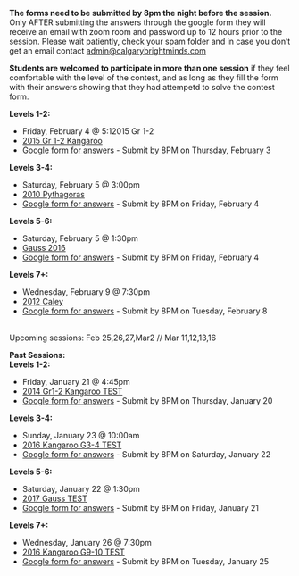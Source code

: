 <b>The forms need to be submitted by 8pm the night before the session.</b><br>
Only AFTER submitting the answers through the google form they will receive an email with zoom room and password up to 12 hours prior to the session. Please wait patiently, check your spam folder and in case you don’t get an email contact admin@calgarybrightminds.com

<b>Students are welcomed to participate in more than one session</b> if they feel comfortable with the level of the contest, and as long as they fill the form with their answers showing that they had attempetd to solve the contest form.

<b>Levels 1-2:</b>
  * Friday, February 4 @ 5:12015  Gr 1-2
  * <a href="https://renertmath.github.io/contests/2015 - Kangaroo - 01-02 - test only.pdf">2015 Gr 1-2 Kangaroo</a> 
  * <a href="https://docs.google.com/forms/d/e/1FAIpQLSeF6Zb6oWBokfcwUK-QBgOaMj8IU7mWGgNDCq2hDcK63yoxIw/viewform">Google form for answers</a> - Submit by 8PM on Thursday, February 3

<b>Levels 3-4:</b> 
  * Saturday, February 5 @ 3:00pm
  * <a href="https://renertmath.github.io/contests/2010 - Pythagoras - prep test.pdf">2010 Pythagoras</a> 
  * <a href="https://docs.google.com/forms/d/e/1FAIpQLSf-KnYXDBj3pWniLNt9r4ewFJzK6-pz6o3bDz87AEladuMnjA/viewform">Google form for answers</a> - Submit by 8PM on Friday, February 4

<b>Levels 5-6: </b>
  * Saturday, February 5 @ 1:30pm 
  * <a href="https://renertmath.github.io/contests/2016Gauss7Contest.pdf">Gauss 2016</a> 
  * <a href="https://docs.google.com/forms/d/e/1FAIpQLSfN3-uWRu1ANYUR0_Jl83EorhIbS-WDhs49_OWyt3ZZ63fxUg/viewform">Google form for answers</a> - Submit by 8PM on Friday, February 4

<b>Levels 7+:</b> 
  * Wednesday, February 9 @ 7:30pm
  * <a href="https://renertmath.github.io/contests/2012CayleyContest.pdf">2012 Caley</a>
  * <a href="https://docs.google.com/forms/d/e/1FAIpQLSdd_8qgV6GB_G8SNOZmrYDCiujFauS6rx7Hr-lv1mGZUo8EgQ/viewform">Google form for answers</a> - Submit by 8PM on Tuesday, February 8
<br>
Upcoming sessions: Feb 25,26,27,Mar2   // Mar 11,12,13,16


<b>Past Sessions:</b> 
<br>
<b>Levels 1-2:</b>
  * Friday, January 21 @ 4:45pm
  * <a href="https://renertmath.github.io/contests/2014 - Kangaroo - 01-02 - test only.pdf">2014 Gr1-2 Kangaroo TEST</a>
  * <a href="https://forms.gle/zFFydEF9Lz4ZqfZ98">Google form for answers</a> - Submit by 8PM on Thursday, January 20

<b>Levels 3-4:</b> 
  * Sunday, January 23 @ 10:00am
  * <a href="https://renertmath.github.io/contests/2016%20-%20Kangaroo%20-%2003-04%20-%20test%20only.pdf">2016 Kangaroo G3-4 TEST</a>
  * <a href="https://forms.gle/QTTuLyY3iJ5XvKN3A">Google form for answers</a> - Submit by 8PM on Saturday, January 22

<b>Levels 5-6: </b>
  * Saturday, January 22 @ 1:30pm 
  * <a href="https://renertmath.github.io/contests/2017Gauss7Contest.pdf">2017 Gauss TEST</a>
  * <a href="https://forms.gle/qXazAG9NwNK4eqS19">Google form for answers</a> - Submit by 8PM on Friday, January 21

<b>Levels 7+:</b> 
  * Wednesday, January 26 @ 7:30pm
  * <a href="https://renertmath.github.io/contests/2016%20-%20Kangaroo%20-%2009-10%20-%20test%20only.pdf">2016 Kangaroo G9-10 TEST</a>
  * <a href="https://forms.gle/MiJsVRV9beEeoFeNA">Google form for answers</a> - Submit by 8PM on Tuesday, January 25
